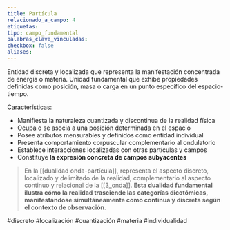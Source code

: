```yaml
---
title: Partícula
relacionado_a_campo: 4
etiquetas: 
tipo: campo_fundamental
palabras_clave_vinculadas: 
checkbox: false
aliases:
---
```


Entidad discreta y localizada que representa la manifestación concentrada de energía o materia. Unidad fundamental que exhibe propiedades definidas como posición, masa o carga en un punto específico del espacio-tiempo.

Características:
- Manifiesta la naturaleza cuantizada y discontinua de la realidad física
- Ocupa o se asocia a una posición determinada en el espacio
- Posee atributos mensurables y definidos como entidad individual
- Presenta comportamiento corpuscular complementario al ondulatorio
- Establece interacciones localizadas con otras partículas y campos
- Constituye **la expresión concreta de campos subyacentes**

> En la [[dualidad onda-partícula]], representa el aspecto discreto, localizado y delimitado de la realidad, complementario al aspecto continuo y relacional de la [[3_onda]]. **Esta dualidad fundamental ilustra cómo la realidad trasciende las categorías dicotómicas, manifestándose simultáneamente como continua y discreta según el contexto de observación**.

#discreto #localización #cuantización #materia #individualidad
